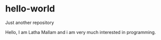 # hello-world
Just another repository

Hello, I am Latha Mallam and i am very much interested in programming.

